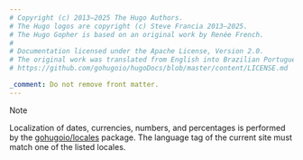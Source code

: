 ```yaml
---
# Copyright (c) 2013–2025 The Hugo Authors.
# The Hugo logos are copyright (c) Steve Francia 2013–2025.
# The Hugo Gopher is based on an original work by Renée French.
#
# Documentation licensed under the Apache License, Version 2.0.
# The original work was translated from English into Brazilian Portuguese.
# https://github.com/gohugoio/hugoDocs/blob/master/content/LICENSE.md

_comment: Do not remove front matter.
---
```


> [!note]
> Localization of dates, currencies, numbers, and percentages is performed by the [gohugoio/locales] package. The language tag of the current site must match one of the listed locales.

[gohugoio/locales]: https://github.com/gohugoio/locales
